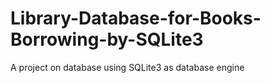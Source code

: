 # Library-Database-for-Books-Borrowing-by-SQLite3
A project on database using SQLite3 as database engine
